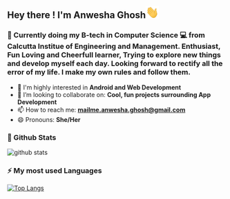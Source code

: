 ## Hey there ! I'm Anwesha Ghosh<img src="https://raw.githubusercontent.com/ABSphreak/ABSphreak/master/gifs/Hi.gif" width="30px">


 ### 💬 Currently doing my B-tech in **Computer Science** 💻 from **Calcutta Institue of Engineering and Management**. Enthusiast, Fun Loving and Cheerfull learner, Trying to explore new things and develop myself each day. Looking forward to rectify all the error of my life. I make my own rules and follow them.  


- 🔭 I'm highly interested in **Android and Web Development**
- 👯 I’m looking to collaborate on: **Cool, fun projects surrounding App Development**
- 📫 How to reach me: **mailme.anwesha.ghosh@gmail.com**
- 😄 Pronouns: **She/Her**

### 🌱 Github Stats
![github stats](https://github-readme-stats.vercel.app/api?username=GitAnwesha&count_private=true&show_icons=true&theme=prussian)

### ⚡ My most used Languages 
 <!--![github stats](https://github-readme-stats.vercel.app/api?username=GitAnwesha&show_icons=true&theme=radical)-->
[![Top Langs](https://github-readme-stats.vercel.app/api/top-langs/?username=GitAnwesha&layout=compact&theme=prussian)](https://github.com/GitAnwesha)
